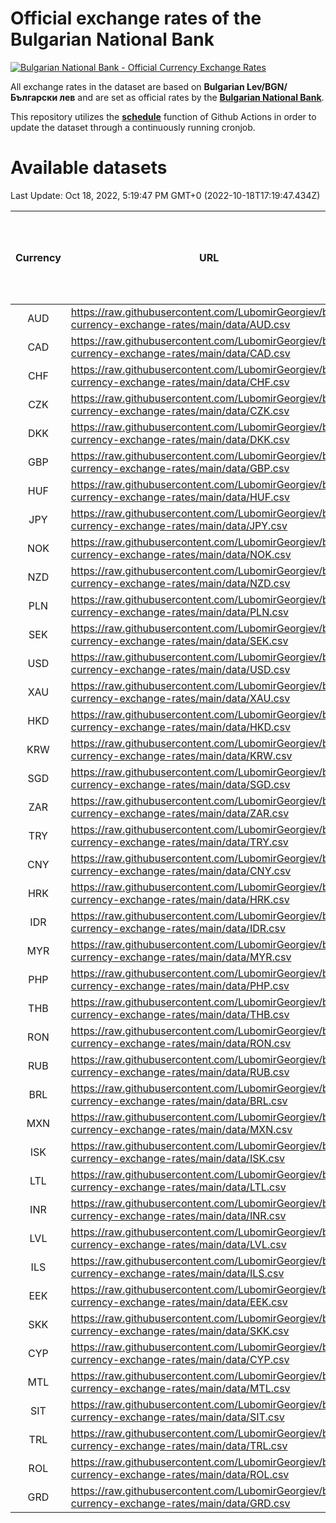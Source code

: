 # Official exchange rates of the Bulgarian National Bank

[![Bulgarian National Bank - Official Currency Exchange Rates](https://github.com/LubomirGeorgiev/bnb-currency-exchange-rates/actions/workflows/update-rates.yml/badge.svg?branch=main)](https://github.com/LubomirGeorgiev/bnb-currency-exchange-rates/actions/workflows/update-rates.yml)

All exchange rates in the dataset are based on **Bulgarian Lev/BGN/Български лев** and are set as official rates by the [**Bulgarian National Bank**](https://www.bnb.bg/Statistics/StExternalSector/StExchangeRates/StERForeignCurrencies/index.htm?toLang=_EN).

This repository utilizes the [**schedule**](https://docs.github.com/en/actions/reference/events-that-trigger-workflows) function of Github Actions in order to update the dataset through a continuously running cronjob.

# Available datasets

<!-- START LINKS (DO NOT EVER FU*ING DELETE THIS COMMENT FOR THE LOVE OF YOUR LIFE!!! IF YOU ARE CURIOS HOW IT WORKS, YOU CAN HAVE A LOOK AT ./src/updateReadme.ts) -->

Last Update: Oct 18, 2022, 5:19:47 PM GMT+0 (2022-10-18T17:19:47.434Z)

| Currency | URL                                                                                             | Number of records | Number of missing days that were filled in |
| :------: | ----------------------------------------------------------------------------------------------- | :---------------: | :----------------------------------------: |
|   AUD    | https://raw.githubusercontent.com/LubomirGeorgiev/bnb-currency-exchange-rates/main/data/AUD.csv |       8406        |                    2590                    |
|   CAD    | https://raw.githubusercontent.com/LubomirGeorgiev/bnb-currency-exchange-rates/main/data/CAD.csv |       8406        |                    2590                    |
|   CHF    | https://raw.githubusercontent.com/LubomirGeorgiev/bnb-currency-exchange-rates/main/data/CHF.csv |       8406        |                    2590                    |
|   CZK    | https://raw.githubusercontent.com/LubomirGeorgiev/bnb-currency-exchange-rates/main/data/CZK.csv |       8406        |                    2590                    |
|   DKK    | https://raw.githubusercontent.com/LubomirGeorgiev/bnb-currency-exchange-rates/main/data/DKK.csv |       8406        |                    2590                    |
|   GBP    | https://raw.githubusercontent.com/LubomirGeorgiev/bnb-currency-exchange-rates/main/data/GBP.csv |       8406        |                    2590                    |
|   HUF    | https://raw.githubusercontent.com/LubomirGeorgiev/bnb-currency-exchange-rates/main/data/HUF.csv |       8406        |                    2590                    |
|   JPY    | https://raw.githubusercontent.com/LubomirGeorgiev/bnb-currency-exchange-rates/main/data/JPY.csv |       8406        |                    2590                    |
|   NOK    | https://raw.githubusercontent.com/LubomirGeorgiev/bnb-currency-exchange-rates/main/data/NOK.csv |       8406        |                    2590                    |
|   NZD    | https://raw.githubusercontent.com/LubomirGeorgiev/bnb-currency-exchange-rates/main/data/NZD.csv |       8406        |                    2590                    |
|   PLN    | https://raw.githubusercontent.com/LubomirGeorgiev/bnb-currency-exchange-rates/main/data/PLN.csv |       8406        |                    2590                    |
|   SEK    | https://raw.githubusercontent.com/LubomirGeorgiev/bnb-currency-exchange-rates/main/data/SEK.csv |       8406        |                    2590                    |
|   USD    | https://raw.githubusercontent.com/LubomirGeorgiev/bnb-currency-exchange-rates/main/data/USD.csv |       8406        |                    2590                    |
|   XAU    | https://raw.githubusercontent.com/LubomirGeorgiev/bnb-currency-exchange-rates/main/data/XAU.csv |       8406        |                    2592                    |
|   HKD    | https://raw.githubusercontent.com/LubomirGeorgiev/bnb-currency-exchange-rates/main/data/HKD.csv |       8104        |                    2499                    |
|   KRW    | https://raw.githubusercontent.com/LubomirGeorgiev/bnb-currency-exchange-rates/main/data/KRW.csv |       8104        |                    2499                    |
|   SGD    | https://raw.githubusercontent.com/LubomirGeorgiev/bnb-currency-exchange-rates/main/data/SGD.csv |       8104        |                    2499                    |
|   ZAR    | https://raw.githubusercontent.com/LubomirGeorgiev/bnb-currency-exchange-rates/main/data/ZAR.csv |       8104        |                    2499                    |
|   TRY    | https://raw.githubusercontent.com/LubomirGeorgiev/bnb-currency-exchange-rates/main/data/TRY.csv |       6589        |                    2032                    |
|   CNY    | https://raw.githubusercontent.com/LubomirGeorgiev/bnb-currency-exchange-rates/main/data/CNY.csv |       6469        |                    1996                    |
|   HRK    | https://raw.githubusercontent.com/LubomirGeorgiev/bnb-currency-exchange-rates/main/data/HRK.csv |       6469        |                    1996                    |
|   IDR    | https://raw.githubusercontent.com/LubomirGeorgiev/bnb-currency-exchange-rates/main/data/IDR.csv |       6469        |                    1996                    |
|   MYR    | https://raw.githubusercontent.com/LubomirGeorgiev/bnb-currency-exchange-rates/main/data/MYR.csv |       6469        |                    1996                    |
|   PHP    | https://raw.githubusercontent.com/LubomirGeorgiev/bnb-currency-exchange-rates/main/data/PHP.csv |       6469        |                    1996                    |
|   THB    | https://raw.githubusercontent.com/LubomirGeorgiev/bnb-currency-exchange-rates/main/data/THB.csv |       6469        |                    1996                    |
|   RON    | https://raw.githubusercontent.com/LubomirGeorgiev/bnb-currency-exchange-rates/main/data/RON.csv |       6410        |                    1978                    |
|   RUB    | https://raw.githubusercontent.com/LubomirGeorgiev/bnb-currency-exchange-rates/main/data/RUB.csv |       6238        |                    1922                    |
|   BRL    | https://raw.githubusercontent.com/LubomirGeorgiev/bnb-currency-exchange-rates/main/data/BRL.csv |       5501        |                    1701                    |
|   MXN    | https://raw.githubusercontent.com/LubomirGeorgiev/bnb-currency-exchange-rates/main/data/MXN.csv |       5501        |                    1701                    |
|   ISK    | https://raw.githubusercontent.com/LubomirGeorgiev/bnb-currency-exchange-rates/main/data/ISK.csv |       5408        |                    1670                    |
|   LTL    | https://raw.githubusercontent.com/LubomirGeorgiev/bnb-currency-exchange-rates/main/data/LTL.csv |       5265        |                    1607                    |
|   INR    | https://raw.githubusercontent.com/LubomirGeorgiev/bnb-currency-exchange-rates/main/data/INR.csv |       5138        |                    1591                    |
|   LVL    | https://raw.githubusercontent.com/LubomirGeorgiev/bnb-currency-exchange-rates/main/data/LVL.csv |       4902        |                    1495                    |
|   ILS    | https://raw.githubusercontent.com/LubomirGeorgiev/bnb-currency-exchange-rates/main/data/ILS.csv |       4289        |                    1334                    |
|   EEK    | https://raw.githubusercontent.com/LubomirGeorgiev/bnb-currency-exchange-rates/main/data/EEK.csv |       4114        |                    1253                    |
|   SKK    | https://raw.githubusercontent.com/LubomirGeorgiev/bnb-currency-exchange-rates/main/data/SKK.csv |       2961        |                    903                     |
|   CYP    | https://raw.githubusercontent.com/LubomirGeorgiev/bnb-currency-exchange-rates/main/data/CYP.csv |       2901        |                    885                     |
|   MTL    | https://raw.githubusercontent.com/LubomirGeorgiev/bnb-currency-exchange-rates/main/data/MTL.csv |       2599        |                    794                     |
|   SIT    | https://raw.githubusercontent.com/LubomirGeorgiev/bnb-currency-exchange-rates/main/data/SIT.csv |       2541        |                    777                     |
|   TRL    | https://raw.githubusercontent.com/LubomirGeorgiev/bnb-currency-exchange-rates/main/data/TRL.csv |       1815        |                    556                     |
|   ROL    | https://raw.githubusercontent.com/LubomirGeorgiev/bnb-currency-exchange-rates/main/data/ROL.csv |       1694        |                    521                     |
|   GRD    | https://raw.githubusercontent.com/LubomirGeorgiev/bnb-currency-exchange-rates/main/data/GRD.csv |        361        |                    109                     |

<!-- END LINKS (DO NOT EVER FU*ING DELETE THIS COMMENT FOR THE LOVE OF YOUR LIFE!!! IF YOU ARE CURIOS HOW IT WORKS, YOU CAN HAVE A LOOK AT ./src/updateReadme.ts) -->
